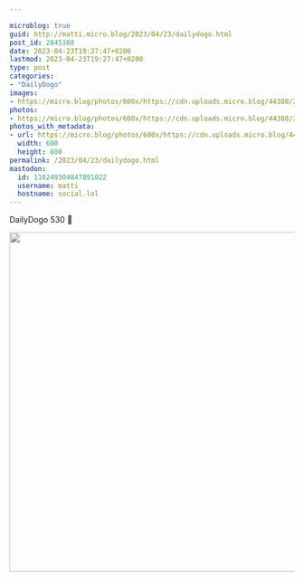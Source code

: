 ```yaml
---

microblog: true
guid: http://matti.micro.blog/2023/04/23/dailydogo.html
post_id: 2845168
date: 2023-04-23T19:27:47+0200
lastmod: 2023-04-23T19:27:47+0200
type: post
categories:
- "DailyDogo"
images:
- https://micro.blog/photos/600x/https://cdn.uploads.micro.blog/44388/2023/768fe39038.jpg
photos:
- https://micro.blog/photos/600x/https://cdn.uploads.micro.blog/44388/2023/768fe39038.jpg
photos_with_metadata:
- url: https://micro.blog/photos/600x/https://cdn.uploads.micro.blog/44388/2023/768fe39038.jpg
  width: 600
  height: 600
permalink: /2023/04/23/dailydogo.html
mastodon:
  id: 110249304847891022
  username: matti
  hostname: social.lol
---
```

DailyDogo 530 🐶

<img src="https://micro.blog/photos/600x/https://blog.martin-haehnel.de/uploads/2023/768fe39038.jpg" width="600" height="600" alt="" />

